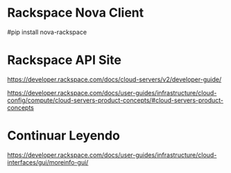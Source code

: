 Rackspace Nova Client
====================

#pip install nova-rackspace

Rackspace API Site
==================

https://developer.rackspace.com/docs/cloud-servers/v2/developer-guide/

https://developer.rackspace.com/docs/user-guides/infrastructure/cloud-config/compute/cloud-servers-product-concepts/#cloud-servers-product-concepts


Continuar Leyendo
=================

https://developer.rackspace.com/docs/user-guides/infrastructure/cloud-interfaces/gui/moreinfo-gui/
